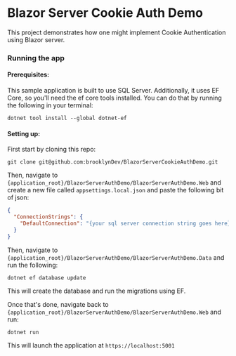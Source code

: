 # Blazor Server Cookie Auth Demo

This project demonstrates how one might implement Cookie Authentication using Blazor server. 



### Running the app

#### Prerequisites: 

This sample application is built to use SQL Server. Additionally, it uses EF Core, so you'll need the ef core tools installed. You can do that by running the following in your terminal:

`dotnet tool install --global dotnet-ef`

#### Setting up:

First start by cloning this repo:

`git clone git@github.com:brooklynDev/BlazorServerCookieAuthDemo.git`

Then, navigate to `{application_root}/BlazorServerAuthDemo/BlazorServerAuthDemo.Web` and create a new file called `appsettings.local.json` and paste the following bit of json:

```json
{
  "ConnectionStrings": {
    "DefaultConnection": "{your sql server connection string goes here};"
  }
}
```

Then, navigate to `{application_root}/BlazorServerAuthDemo/BlazorServerAuthDemo.Data` and run the following:

`dotnet ef database update`

This will create the database and run the migrations using EF.

Once that's done, navigate back to `{application_root}/BlazorServerAuthDemo/BlazorServerAuthDemo.Web` and run:

`dotnet run`

This will launch the application at `https://localhost:5001`

